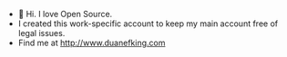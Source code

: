 - 👋 Hi. I love Open Source.
- I created this work-specific account to keep my main account free of legal issues.
- Find me at http://www.duanefking.com 
